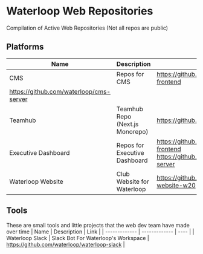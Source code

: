 # Waterloop Web Repositories
Compilation of Active Web Repositories (Not all repos are public)


## Platforms
| Name  | Description | Link |
| ------------- | ------------- | ---- |
| CMS  | Repos for CMS  |  https://github.com/waterloop/cms-frontend                     
https://github.com/waterloop/cms-server            |
| Teamhub  | Teamhub Repo (Next.js Monorepo)  |   https://github.com/waterloop/teamhub    |
| Executive Dashboard  | Repos for Executive Dashboard  | https://github.com/waterloop/dashboard-frontend https://github.com/waterloop/dashboard-server      |
| Waterloop Website | Club Website for Waterloop | https://github.com/waterloop/waterloop-website-w20 |

## Tools
These are small tools and little projects that the web dev team have made over time
| Name  | Description | Link |
| ------------- | ------------- | ---- |
| Waterloop Slack  | Slack Bot For Waterloop's Workspace  |  https://github.com/waterloop/waterloop-slack  |


